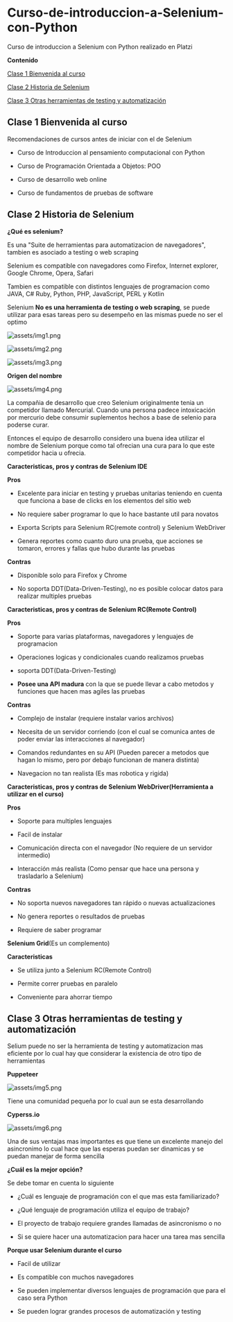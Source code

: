 # Curso-de-introduccion-a-Selenium-con-Python
Curso de introduccion a Selenium con Python realizado en Platzi

**Contenido**

[Clase 1 Bienvenida al curso](#Clase-1-Bienvenida-al-curso)

[Clase 2 Historia de Selenium](#Clase-2-Historia-de-Selenium)

[Clase 3 Otras herramientas de testing y automatización](#Clase-3-Otras-herramientas-de-testing-y-automatización)

[]()

[]()

[]()

[]()

[]()

[]()

[]()

[]()

[]()

[]()

[]()

[]()

[]()

[]()

[]()

[]()

[]()

[]()

[]()

[]()

[]()

[]()

[]()

[]()

[]()

[]()

[]()

[]()

[]()

[]()

[]()

[]()

[]()

[]()

[]()

[]()

[]()

[]()

[]()

## Clase 1 Bienvenida al curso

Recomendaciones de cursos antes de iniciar con el de Selenium

- Curso de Introduccion al pensamiento computacional con Python 

- Curso de Programación Orientada a Objetos: POO

- Curso de desarrollo web online

- Curso de fundamentos de pruebas de software

## Clase 2 Historia de Selenium

**¿Qué es selenium?**

Es una "Suite de herramientas para automatizacion de navegadores", tambien es asociado a testing o web scraping

Selenium es compatible con navegadores como Firefox, Internet explorer, Google Chrome, Opera, Safari 

Tambien es compatible con distintos lenguajes de programacion como JAVA, C# Ruby, Python, PHP, JavaScript, PERL y Kotlin

Selenium **No es una herramienta de testing o web scraping**, se puede utilizar para esas tareas pero su desempeño en las mismas puede no ser el optimo

![assets/img1.png](assets/img1.png)

![assets/img2.png](assets/img2.png)

![assets/img3.png](assets/img3.png)

**Origen del nombre**

![assets/img4.png](assets/img4.png)

La compañia de desarrollo que creo Selenium originalmente tenia un competidor llamado Mercurial.
Cuando una persona padece intoxicación por mercurio debe consumir suplementos hechos a base de selenio para poderse curar.

Entonces el equipo de desarrollo considero una buena idea utilizar el nombre de Selenium porque como tal ofrecian una cura para lo que este competidor hacia u ofrecia.

**Caracteristicas, pros y contras de Selenium IDE**

**Pros**

- Excelente para iniciar en testing y pruebas unitarias teniendo en cuenta que funciona a base de clicks en los elementos del sitio web 

- No requiere saber programar lo que lo hace bastante util para novatos

- Exporta Scripts para Selenium RC(remote control) y Selenium WebDriver

- Genera reportes como cuanto duro una prueba, que acciones se tomaron, errores y fallas que hubo durante las pruebas

**Contras**

- Disponible solo para Firefox y Chrome

- No soporta DDT(Data-Driven-Testing), no es posible colocar datos para realizar multiples pruebas

**Caracteristicas, pros y contras de Selenium RC(Remote Control)**

**Pros**

- Soporte para varias plataformas, navegadores y lenguajes de programacion

- Operaciones logicas y condicionales cuando realizamos pruebas

- soporta DDT(Data-Driven-Testing)

- **Posee una API madura** con la que se puede llevar a cabo metodos y funciones que hacen mas agiles las pruebas

**Contras**

- Complejo de instalar (requiere instalar varios archivos)

- Necesita de un servidor corriendo (con el cual se comunica antes de poder enviar las interacciones al navegador)

- Comandos redundantes en su API (Pueden parecer a metodos que hagan lo mismo, pero por debajo funcionan de manera distinta)

- Navegacion no tan realista (Es mas robotica y rigida)

**Caracteristicas, pros y contras de Selenium WebDriver(Herramienta a utilizar en el curso)**

**Pros**

- Soporte para multiples lenguajes

- Facil de instalar

- Comunicación directa con el navegador (No requiere de un servidor intermedio)

- Interacción más realista (Como pensar que hace una persona y trasladarlo a Selenium)

**Contras**

- No soporta nuevos navegadores tan rápido o nuevas actualizaciones

- No genera reportes o resultados de pruebas

- Requiere de saber programar

**Selenium Grid**(Es un complemento)

**Caracteristicas**

- Se utiliza junto a Selenium RC(Remote Control)

- Permite correr pruebas en paralelo

- Conveniente para ahorrar tiempo

## Clase 3 Otras herramientas de testing y automatización

Selium puede no ser la herramienta de testing y automatizacion mas eficiente por lo cual hay que considerar la existencia de otro tipo de herramientas

**Puppeteer**

![assets/img5.png](assets/img5.png)

Tiene una comunidad pequeña por lo cual aun se esta desarrollando 

**Cyperss.io**

![assets/img6.png](assets/img6.png)

Una de sus ventajas mas importantes es que tiene un excelente manejo del asincronimo lo cual hace que las esperas puedan ser dinamicas y se puedan manejar de forma sencilla

**¿Cuál es la mejor opción?**

Se debe tomar en cuenta lo siguiente

- ¿Cuál es lenguaje de programación con el que mas esta familiarizado?

- ¿Qué lenguaje de programación utiliza el equipo de trabajo?

- El proyecto de trabajo requiere grandes llamadas de asincronismo o no

- Si se quiere hacer una automatizacion para hacer una tarea mas sencilla

**Porque usar Selenium durante el curso**

- Facil de utilizar

- Es compatible con muchos navegadores

- Se pueden implementar diversos lenguajes de programación que para el caso sera Python

- Se pueden lograr grandes procesos de automatización y testing